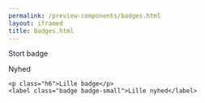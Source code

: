```yaml
--- 
permalink: /preview-components/badges.html
layout: iframed 
title: Badges.html
---
```

<div class="container">
    <p class="h6">Stort badge</p>
    <label class="badge badge-large">Nyhed</label>

    <p class="h6">Lille badge</p>
    <label class="badge badge-small">Lille nyhed</label>
</div>